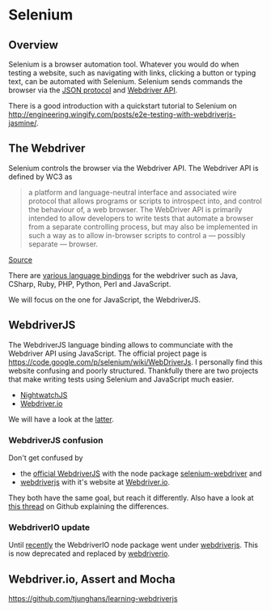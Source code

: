 # Selenium

## Overview
Selenium is a browser automation tool. Whatever you would do when testing a website, such as navigating with links, clicking a button or typing text, can be automated with Selenium. Selenium sends commands the browser via the [JSON protocol](https://code.google.com/p/selenium/wiki/JsonWireProtocol) and [Webdriver API](http://www.w3.org/TR/webdriver/).

There is a good introduction with a quickstart tutorial to Selenium on http://engineering.wingify.com/posts/e2e-testing-with-webdriverjs-jasmine/.

## The Webdriver
Selenium controls the browser via the Webdriver API. The Webdriver API is defined by WC3 as
> a platform and language-neutral interface and associated wire protocol that  allows programs or scripts to introspect into, and control the behaviour of, a web browser. The WebDriver API is primarily intended to allow developers to write tests that automate a browser from a separate controlling process, but may also be implemented in such a way as to allow in-browser scripts to control a — possibly separate — browser.

[Source](http://www.w3.org/TR/webdriver/)

There are [various language bindings](http://docs.seleniumhq.org/docs/03_webdriver.jsp) for the webdriver such as Java, CSharp, Ruby, PHP, Python, Perl and JavaScript.

We will focus on the one for JavaScript, the WebdriverJS.

## WebdriverJS
The WebdriverJS language binding allows to communciate with the Webdriver API using JavaScript. The official project page is https://code.google.com/p/selenium/wiki/WebDriverJs. I personally find this website confusing and poorly structured. Thankfully there are two projects that make writing tests using Selenium and JavaScript much easier.

- [NightwatchJS](http://nightwatchjs.org/)
- [Webdriver.io](http://webdriver.io/)

We will have a look at the [latter](http://webdriver.io/).

### WebdriverJS confusion
Don't get confused by
- the [official WebdriverJS](https://code.google.com/p/selenium/wiki/WebDriverJs) with the node package [selenium-webdriver](https://www.npmjs.org/package/selenium-webdriver) and
- [webdriverjs](https://www.npmjs.org/package/webdriverjs) with it's website at [Webdriver.io](http://webdriver.io/).

They both have the same goal, but reach it differently. Also have a look at [this thread](https://github.com/webdriverio/webdriverio/issues/138) on Github explaining the differences.

### WebdriverIO update
Until [recently](https://twitter.com/webdriverio/status/486277447718297601) the WebdriverIO node package went under [webdriverjs](https://www.npmjs.org/package/webdriverjs). This is now deprecated and replaced by [webdriverio](https://www.npmjs.org/package/webdriverio).

## Webdriver.io, Assert and Mocha




https://github.com/tjunghans/learning-webdriverjs



